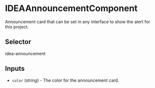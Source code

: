 # IDEAAnnouncementComponent

Announcement card that can be set in any interface to show the alert for this project.

## Selector

idea-announcement

## Inputs

- `color` (*string*) - The color for the announcement card.

